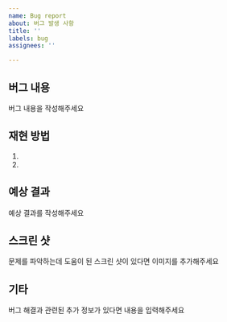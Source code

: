 ```yaml
---
name: Bug report
about: 버그 발생 사항
title: ''
labels: bug
assignees: ''

---
```


## 버그 내용
버그 내용을 작성해주세요

## 재현 방법
1.
2.

## 예상 결과
예상 결과를 작성해주세요

## 스크린 샷
문제를 파악하는데 도움이 된 스크린 샷이 있다면 이미지를 추가해주세요

## 기타
버그 해결과 관련된 추가 정보가 있다면 내용을 입력해주세요
